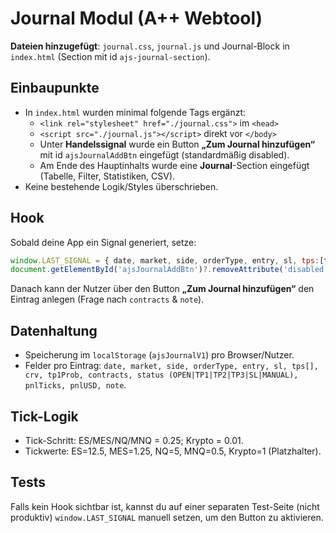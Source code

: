 # Journal Modul (A++ Webtool)

**Dateien hinzugefügt**: `journal.css`, `journal.js` und Journal-Block in `index.html` (Section mit id `ajs-journal-section`).

## Einbaupunkte
- In `index.html` wurden minimal folgende Tags ergänzt:
  - `<link rel="stylesheet" href="./journal.css">` im `<head>`
  - `<script src="./journal.js"></script>` direkt vor `</body>`
  - Unter **Handelssignal** wurde ein Button **„Zum Journal hinzufügen“** mit id `ajsJournalAddBtn` eingefügt (standardmäßig disabled).
  - Am Ende des Hauptinhalts wurde eine **Journal**-Section eingefügt (Tabelle, Filter, Statistiken, CSV).
- Keine bestehende Logik/Styles überschrieben.

## Hook
Sobald deine App ein Signal generiert, setze:
```js
window.LAST_SIGNAL = { date, market, side, orderType, entry, sl, tps:[tp1,tp2?,tp3?], crv, tp1Prob };
document.getElementById('ajsJournalAddBtn')?.removeAttribute('disabled');
```
Danach kann der Nutzer über den Button **„Zum Journal hinzufügen“** den Eintrag anlegen (Frage nach `contracts` & `note`).

## Datenhaltung
- Speicherung im `localStorage` (`ajsJournalV1`) pro Browser/Nutzer.
- Felder pro Eintrag: `date, market, side, orderType, entry, sl, tps[], crv, tp1Prob, contracts, status (OPEN|TP1|TP2|TP3|SL|MANUAL), pnlTicks, pnlUSD, note`.

## Tick-Logik
- Tick-Schritt: ES/MES/NQ/MNQ = 0.25; Krypto = 0.01.
- Tickwerte: ES=12.5, MES=1.25, NQ=5, MNQ=0.5, Krypto=1 (Platzhalter).

## Tests
Falls kein Hook sichtbar ist, kannst du auf einer separaten Test-Seite (nicht produktiv) `window.LAST_SIGNAL` manuell setzen, um den Button zu aktivieren.
